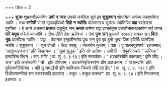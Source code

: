 +++
title = 2

+++
**शुक्रः** शुभ्रवर्णोऽयमग्निः **उषो** **न** **जारः** उषसो जरयिता सूर्य इव **शुशुक्वान्** शोचयिता सर्वस्य प्रकाशयिता भवति । तथा **समीची** संगते द्यावापृथिव्यौ **दिवो** **न** **ज्योतिः** योतमानस्य सूर्यस्य ज्योतिरिव **पप्रा** स्वतेजसा पूरयिता । हे अग्ने अतस्त्वं **प्रजातः** प्रादुर्भूतः सन् **क्रत्वा** कर्मणा यद्वा ज्ञानहेतुना प्रकाशेनोक्तप्रकारेण सर्वं जगत् **परि** **बभूथ** परितो व्याप्नोषि । दीव्यन्तीति देवा ऋत्विजः । तेषां **पुत्रः** **सन्** पुन्नाम्नो नरकात् त्रायकः सन् **पिता** **भुवः** पालयिता भवसि । यद्वा । देवानाम् इन्द्रादीनामेव पुत्रः सन् पुत्र इव दूतो भूत्वा पिता हविर्भिः पालयिता भवसि ॥ शुशुक्वान् । ‘ शुच दीप्तौ । लिटः क्वसुः । व्यत्ययेन कुत्वम् । पप्रा । पॄ पालनपूरणयोः' इत्यस्मात् 'आदृगमहनजनः' इति किप्रत्ययः । ‘ सुपां सुलुक् ' इति सोः डादेशः । समीची । संपूर्वादञ्चतेः ‘ ऋत्विक् ' इत्यादिना क्विन् । समः समि' ( पा. सू. ६. ३.९३ ) इति सम्यादेशः । ‘ अञ्चतेश्चेति वक्तव्यम् ' इति ङीप् । अचः' इति अकोरलोपे ' चौ ' इति दीर्घत्वम् । उदात्तनिवृत्तिस्वरेण डीप उदात्तत्वम् ।' वा छन्दसि' इति पूर्वसवर्णदीर्घत्वम् । यदि तु सम्ऽईची इति पदविभागः क्रियते तर्हि उद ईत् ' ( पा. सू. ६. ४. १३९ ) इति विधीयमानमीत्वं सम उत्तरस्यापि द्रष्टव्यम् । बभूथ । बभूथा ततन्थ°' (पा. सू. ७. २. ६४ ) इति निपातनात् इडभावः ॥
